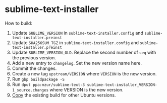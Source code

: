 # sublime-text-installer

How to build:

1. Update `SUBLIME_VERSION` in `sublime-text-installer.config` and `sublime-text-installer.preinst`
2. Update `SHA256SUM_TGZ` in `sublime-text-installer.config` and `sublime-text-installer.preinst`
3. Update `SUBLIME_VERSION_OLD`. Replace the second number of `seq` with the previous version.
4. Add a new entry to `changelog`. Set the new version name here.
5. Commit the changes.
6. Create a new tag `upstream/VERSION` where `VERSION` is the new version.
7. Run `gbp buildpackage -S`
8. Run `dput ppa:mzur/sublime-text-3 sublime-text-installer_VERSION-1_source.changes` where VERSION is the new version.
9. [Copy](https://askubuntu.com/a/30146/281685) the existing build for other Ubuntu versions.
